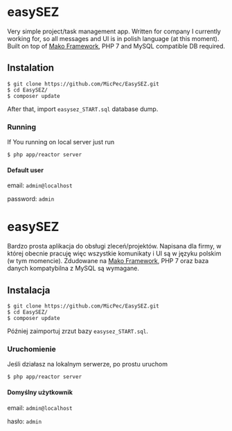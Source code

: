 # easySEZ

Very simple project/task management app. Written for company I currently working for, so all messages and UI is in polish language (at this moment).
Built on top of [Mako Framework](https://github.com/mako-framework/framework), PHP 7 and MySQL compatible DB required.

## Instalation
```
$ git clone https://github.com/MicPec/EasySEZ.git
$ cd EasySEZ/
$ composer update
```

After that, import `easysez_START.sql` database dump.


### Running

If You running on local server just run
```
$ php app/reactor server
```

#### Default user

email: `admin@localhost`

password: `admin`

# easySEZ

Bardzo prosta aplikacja do obsługi zleceń/projektów. Napisana dla firmy, w której obecnie pracuję więc wszystkie komunikaty i UI są w języku polskim (w tym momencie).
Zdudowane na [Mako Framework](https://github.com/mako-framework/framework), PHP 7 oraz baza danych kompatybilna z MySQL są wymagane.

## Instalacja
```
$ git clone https://github.com/MicPec/EasySEZ.git
$ cd EasySEZ/
$ composer update
```

Później zaimportuj zrzut bazy `easysez_START.sql`.


### Uruchomienie

Jeśli działasz na lokalnym serwerze, po prostu uruchom
```
$ php app/reactor server
```

#### Domyślny użytkownik

email: `admin@localhost`

hasło: `admin`